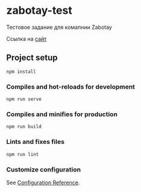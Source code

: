 # zabotay-test

Тестовое задание для комапнии Zabotay

Ссылка на [сайт](https://zabotay-test.vercel.app/)

## Project setup

```
npm install
```

### Compiles and hot-reloads for development

```
npm run serve
```

### Compiles and minifies for production

```
npm run build
```

### Lints and fixes files

```
npm run lint
```

### Customize configuration

See [Configuration Reference](https://cli.vuejs.org/config/).
